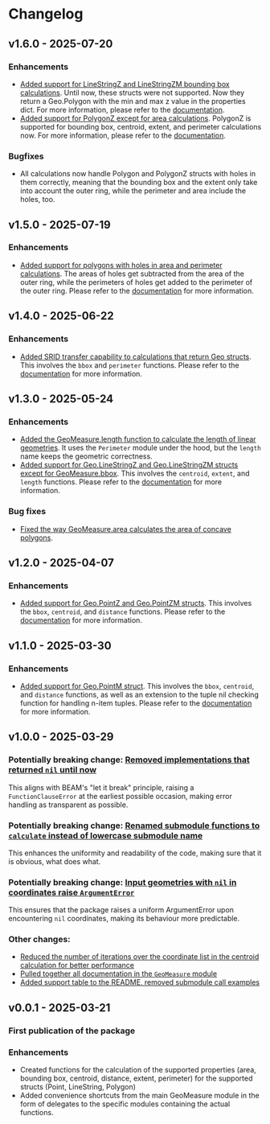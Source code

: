 # Changelog

## v1.6.0 - 2025-07-20

### Enhancements

- [Added support for LineStringZ and LineStringZM bounding box calculations](https://github.com/simagyari/geomeasure/pull/25). Until now, these structs were not supported. Now they return a Geo.Polygon with the min and max z value in the properties dict. For more information, please refer to the [documentation](https://github.com/simagyari/geomeasure/blob/main/README.md).
- [Added support for PolygonZ except for area calculations](https://github.com/simagyari/geomeasure/pull/25). PolygonZ is supported for bounding box, centroid, extent, and perimeter calculations now. For more information, please refer to the [documentation](https://github.com/simagyari/geomeasure/blob/main/README.md).

### Bugfixes
- All calculations now handle Polygon and PolygonZ structs with holes in them correctly, meaning that the bounding box and the extent only take into account the outer ring, while the perimeter and area include the holes, too.

## v1.5.0 - 2025-07-19

### Enhancements

- [Added support for polygons with holes in area and perimeter calculations](https://github.com/simagyari/geomeasure/pull/24). The areas of holes get subtracted from the area of the outer ring, while the perimeters of holes get added to the perimeter of the outer ring. Please refer to the [documentation](https://github.com/simagyari/geomeasure/blob/main/README.md) for more information.

## v1.4.0 - 2025-06-22

### Enhancements

- [Added SRID transfer capability to calculations that return Geo structs](https://github.com/simagyari/geomeasure/pull/22). This involves the `bbox` and `perimeter` functions. Please refer to the [documentation](https://github.com/simagyari/geomeasure/blob/main/README.md) for more information.

## v1.3.0 - 2025-05-24

### Enhancements

- [Added the GeoMeasure.length function to calculate the length of linear geometries](https://github.com/simagyari/geomeasure/pull/21). It uses the `Perimeter` module under the hood, but the `length` name keeps the geometric correctness.
- [Added support for Geo.LineStringZ and Geo.LineStringZM structs except for GeoMeasure.bbox](https://github.com/simagyari/geomeasure/pull/21). This involves the `centroid`, `extent`, and `length` functions. Please refer to the [documentation](https://github.com/simagyari/geomeasure/blob/main/README.md) for more information.

### Bug fixes

- [Fixed the way GeoMeasure.area calculates the area of concave polygons](https://github.com/simagyari/geomeasure/pull/21).

## v1.2.0 - 2025-04-07

### Enhancements

- [Added support for Geo.PointZ and Geo.PointZM structs](https://github.com/simagyari/geomeasure/pull/17). This involves the `bbox`, `centroid`, and `distance` functions. Please refer to the [documentation](https://github.com/simagyari/geomeasure/blob/main/README.md) for more information.

## v1.1.0 - 2025-03-30

### Enhancements

- [Added support for Geo.PointM struct](https://github.com/simagyari/geomeasure/pull/15). This involves the `bbox`, `centroid`, and `distance` functions, as well as an extension to the tuple nil checking function for handling n-item tuples. Please refer to the [documentation](https://github.com/simagyari/geomeasure/blob/main/README.md) for more information.

## v1.0.0 - 2025-03-29

### Potentially breaking change: [Removed implementations that returned `nil` until now](https://github.com/simagyari/geomeasure/pull/5)

This aligns with BEAM's "let it break" principle, raising a `FunctionClauseError` at the earliest possible occasion, making error handling as transparent as possible.

### Potentially breaking change: [Renamed submodule functions to `calculate` instead of lowercase submodule name](https://github.com/simagyari/geomeasure/pull/9)

This enhances the uniformity and readability of the code, making sure that it is obvious, what does what.

### Potentially breaking change: [Input geometries with `nil` in coordinates raise `ArgumentError`](https://github.com/simagyari/geomeasure/pull/12)

This ensures that the package raises a uniform ArgumentError upon encountering `nil` coordinates, making its behaviour more predictable.

### Other changes:

- [Reduced the number of iterations over the coordinate list in the centroid calculation for better performance](https://github.com/simagyari/geomeasure/pull/11)
- [Pulled together all documentation in the `GeoMeasure` module](https://github.com/simagyari/geomeasure/pull/6)
- [Added support table to the README, removed submodule call examples](https://github.com/simagyari/geomeasure/pull/7)

## v0.0.1 - 2025-03-21

### First publication of the package

### Enhancements

- Created functions for the calculation of the supported properties (area, bounding box, centroid, distance, extent, perimeter) for the supported structs (Point, LineString, Polygon)
- Added convenience shortcuts from the main GeoMeasure module in the form of delegates to the specific modules containing the actual functions.